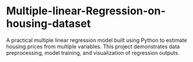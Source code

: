 # Multiple-linear-Regression-on-housing-dataset
A practical multiple linear regression model built using Python to estimate housing prices from multiple variables. This project demonstrates data preprocessing, model training, and visualization of regression outputs.
